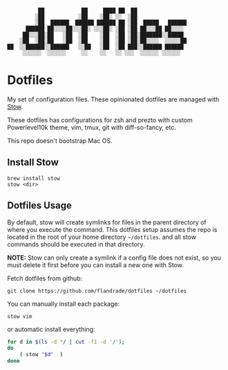 ```
          ██            ██     ████ ██  ██
         ░██           ░██    ░██░ ░░  ░██
         ░██  ██████  ██████ ██████ ██ ░██  █████   ██████
      ██████ ██░░░░██░░░██░ ░░░██░ ░██ ░██ ██░░░██ ██░░░░
     ██░░░██░██   ░██  ░██    ░██  ░██ ░██░███████░░█████
    ░██  ░██░██   ░██  ░██    ░██  ░██ ░██░██░░░░  ░░░░░██
██  ░░██████░░██████   ░░██   ░██  ░██ ███░░██████ ██████
     ░░░░░░  ░░░░░░     ░░    ░░   ░░ ░░░  ░░░░░░ ░░░░░░
```

# Dotfiles

My set of configuration files. These opinionated dotfiles are managed with
[Stow](https://www.gnu.org/software/stow/).

These dotfiles has configurations for zsh and prezto with custom
Powerlevel10k theme, vim, tmux, git with diff-so-fancy, etc.

This repo doesn't bootstrap Mac OS.

## Install Stow

```
brew install stow
stow <dir>
```

## Dotfiles Usage

By default, stow will create symlinks for files in the parent directory of
where you execute the command. This dotfiles setup assumes the repo is
located in the root of your home directory `~/dotfiles`. and all stow
commands should be executed in that directory.

**NOTE:** Stow can only create a symlink if a config file does not exist,
so you must delete it first before you can install a new one with Stow.

Fetch dotfiles from github:

```
git clone https://github.com/flandrade/dotfiles ~/dotfiles
```

You can manually install each package:

```
stow vim
```

or automatic install everything:

```sh
for d in $(ls -d */ | cut -f1 -d '/');
do
    ( stow "$d"  )
done
```
